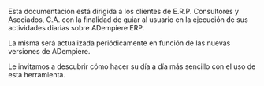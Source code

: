 

Esta documentación está dirigida a los clientes de E.R.P. Consultores y Asociados, C.A. con la finalidad de guiar al usuario en la ejecución de sus actividades diarias sobre ADempiere ERP.

La misma será actualizada periódicamente en función de las nuevas versiones de ADempiere.

Le invitamos a descubrir cómo hacer su día a día más sencillo con el uso de esta herramienta.
